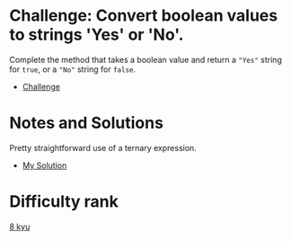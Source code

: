 # Challenge: Convert boolean values to strings 'Yes' or 'No'.

Complete the method that takes a boolean value and return a `"Yes"` string for `true`, or a `"No"` string for `false`.
* [Challenge](https://www.codewars.com/kata/53369039d7ab3ac506000467)

# Notes and Solutions

Pretty straightforward use of a ternary expression.

* [My Solution](solution.js)

# Difficulty rank

[8 kyu](https://docs.codewars.com/gamification/ranks)
